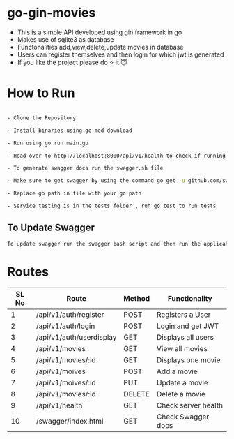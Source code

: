 # go-gin-movies

- This is a simple API developed using gin framework in go
- Makes use of sqlite3 as database
- Functonalities add,view,delete,update movies in database
- Users can register themselves and then login for which jwt is generated
- If you like the project please do :star: it :innocent:

# How to Run 

```sh

- Clone the Repository

- Install binaries using go mod download

- Run using go run main.go

- Head over to http://localhost:8000/api/v1/health to check if running or no

- To generate swagger docs run the swagger.sh file

- Make sure to get swagger by using the command go get -u github.com/swaggo/swag/cmd/swag

- Replace go path in file with your go path

- Service testing is in the tests folder , run go test to run tests
```

## To Update Swagger
```sh
To update swagger run the swagger bash script and then run the application
```


# Routes

| SL No | Route | Method | Functionality |
| ---- | ------ | ---- | ------- |
| 1 | /api/v1/auth/register | POST | Registers a User |
| 2 | /api/v1/auth/login | POST | Login and get JWT |
| 3 | /api/v1/auth/userdisplay | GET | Displays all users |
| 4 | /api/v1/movies | GET | View all movies |
| 5 | /api/v1/movies/:id | GET | Displays one movie |
| 6 | /api/v1/moives | POST | Add a movie |
| 7 | /api/v1/moives/:id | PUT | Update a movie |
| 8 | /api/v1/movies/:id | DELETE | Delete a movie |
| 9 | /api/v1/health | GET | Check server health |
| 10 | /swagger/index.html | GET | Check Swagger docs |


